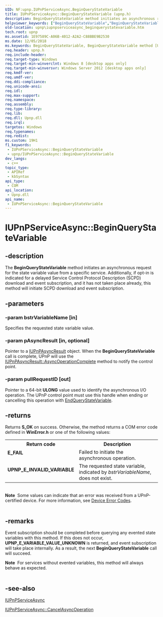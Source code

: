```yaml
---
UID: NF:upnp.IUPnPServiceAsync.BeginQueryStateVariable
title: IUPnPServiceAsync::BeginQueryStateVariable (upnp.h)
description: BeginQueryStateVariable method initiates an asynchronous request for the state variable value from a specific service.
helpviewer_keywords: ["BeginQueryStateVariable","BeginQueryStateVariable method [UPnP APIs]","BeginQueryStateVariable method [UPnP APIs]","IUPnPServiceAsync interface","IUPnPServiceAsync interface [UPnP APIs]","BeginQueryStateVariable method","IUPnPServiceAsync.BeginQueryStateVariable","IUPnPServiceAsync::BeginQueryStateVariable","upnp.iupnpserviceasync_beginquerystatevariable","upnp/IUPnPServiceAsync::BeginQueryStateVariable"]
old-location: upnp\iupnpserviceasync_beginquerystatevariable.htm
tech.root: upnp
ms.assetid: 1E97589C-A06B-4012-A2A2-C88BBE9B2530
ms.date: 12/05/2018
ms.keywords: BeginQueryStateVariable, BeginQueryStateVariable method [UPnP APIs], BeginQueryStateVariable method [UPnP APIs],IUPnPServiceAsync interface, IUPnPServiceAsync interface [UPnP APIs],BeginQueryStateVariable method, IUPnPServiceAsync.BeginQueryStateVariable, IUPnPServiceAsync::BeginQueryStateVariable, upnp.iupnpserviceasync_beginquerystatevariable, upnp/IUPnPServiceAsync::BeginQueryStateVariable
req.header: upnp.h
req.include-header: 
req.target-type: Windows
req.target-min-winverclnt: Windows 8 [desktop apps only]
req.target-min-winversvr: Windows Server 2012 [desktop apps only]
req.kmdf-ver: 
req.umdf-ver: 
req.ddi-compliance: 
req.unicode-ansi: 
req.idl: 
req.max-support: 
req.namespace: 
req.assembly: 
req.type-library: 
req.lib: 
req.dll: Upnp.dll
req.irql: 
targetos: Windows
req.typenames: 
req.redist: 
ms.custom: 19H1
f1_keywords:
 - IUPnPServiceAsync::BeginQueryStateVariable
 - upnp/IUPnPServiceAsync::BeginQueryStateVariable
dev_langs:
 - c++
topic_type:
 - APIRef
 - kbSyntax
api_type:
 - COM
api_location:
 - Upnp.dll
api_name:
 - IUPnPServiceAsync::BeginQueryStateVariable
---
```


# IUPnPServiceAsync::BeginQueryStateVariable


## -description

The <b>BeginQueryStateVariable</b> method initiates an asynchronous request for the state variable value from a specific service. Additionally, if opt-in is indicated for a delayed Service Control Protocol Description (SCPD) download and event subscription, and it has not taken place already, this method will initiate SCPD download and event subscription.

## -parameters

### -param bstrVariableName [in]

Specifies the requested state variable value.

### -param pAsyncResult [in, optional]

Pointer  to a <a href="/windows/desktop/api/upnp/nn-upnp-iupnpasyncresult">IUPnPAsyncResult</a> object. When the <b>BeginQueryStateVariable</b> call is complete, 
	UPnP will use the <a href="/windows/desktop/api/upnp/nf-upnp-iupnpasyncresult-asyncoperationcomplete">IUPnPAsyncResult::AsyncOperationComplete</a> method to notify the control 
	point.

### -param pullRequestID [out]

Pointer to a 64-bit <b>ULONG</b> value used to identify the asynchronous I/O operation. The UPnP control point must use this handle when ending or cancelling this  operation with <a href="/windows/desktop/api/upnp/nf-upnp-iupnpserviceasync-endquerystatevariable">EndQueryStateVariable</a>.

## -returns

Returns <b>S_OK</b> on success. Otherwise, the method returns a COM error code defined in <b>WinError.h</b> or one of the following values:

<table>
<tr>
<th>Return code</th>
<th>Description</th>
</tr>
<tr>
<td width="40%">
<dl>
<dt><b>E_FAIL</b></dt>
</dl>
</td>
<td width="60%">
Failed to initiate the asynchronous operation.

</td>
</tr>
<tr>
<td width="40%">
<dl>
<dt><b>UPNP_E_INVALID_VARIABLE</b></dt>
</dl>
</td>
<td width="60%">
The requested state variable, indicated by <i>bstrVariableName</i>, does not exist.

</td>
</tr>
</table>
 

<div class="alert"><b>Note</b>  Some values can indicate that an error was received from a UPnP-certified device. For more information, see <a href="/windows/desktop/UPnP/device-error-codes">Device Error Codes</a>.</div>
<div> </div>

## -remarks

Event subscription should be completed before querying any evented state variables with this method. If this does not occur,  <b>UPNP_E_VARIABLE_VALUE_UNKNOWN</b> is returned, and  event subscription will take place internally. As a result, the next <b>BeginQueryStateVariable</b> call will succeed.

<div class="alert"><b>Note</b>  For services without evented variables, this method will always behave as expected.</div>
<div> </div>

## -see-also

<a href="/windows/desktop/api/upnp/nn-upnp-iupnpserviceasync">IUPnPServiceAsync</a>



<a href="/windows/desktop/api/upnp/nf-upnp-iupnpserviceasync-cancelasyncoperation">IUPnPServiceAsync::CancelAsyncOperation</a>

